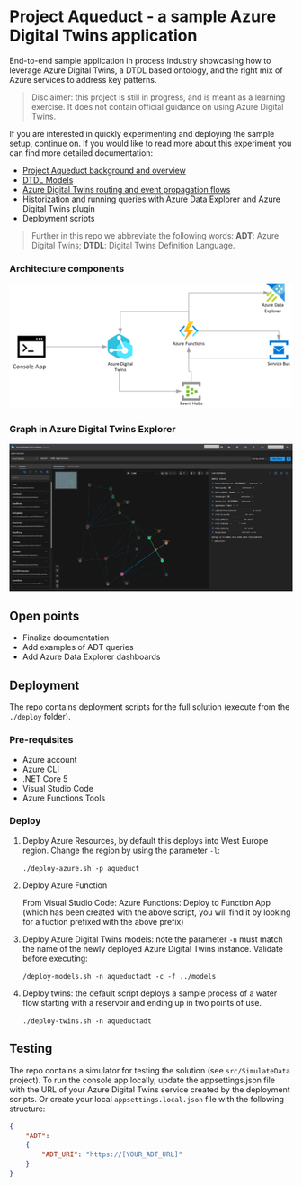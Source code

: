 # Project Aqueduct - a sample Azure Digital Twins application

End-to-end sample application in process industry showcasing how to leverage Azure Digital Twins, a DTDL based ontology, and the right mix of Azure services to address key patterns.

> Disclaimer: this project is still in progress, and is meant as a learning exercise. It does not contain official guidance on using Azure Digital Twins.

If you are interested in quickly experimenting and deploying the sample setup, continue on. If you would like to read more about this experiment you can find more detailed documentation:
- [Project Aqueduct background and overview](docs/README.md)
- [DTDL Models](docs/dtdl.md)
- [Azure Digital Twins routing and event propagation flows](docs/routing.md)
- Historization and running queries with Azure Data Explorer and Azure Digital Twins plugin
- Deployment scripts


> Further in this repo we abbreviate the following words: **ADT**: Azure Digital Twins;  **DTDL**: Digital Twins Definition Language.

### Architecture components

![Architecture - high level components](docs/images/architecture.png)

### Graph in Azure Digital Twins Explorer

![ADT explorer screenshot](docs/images/adtexplorer.png)


## Open points

- Finalize documentation
- Add examples of ADT queries
- Add Azure Data Explorer dashboards

## Deployment

The repo contains deployment scripts for the full solution (execute from the `./deploy` folder).

### Pre-requisites
- Azure account
- Azure CLI
- .NET Core 5
- Visual Studio Code
- Azure Functions Tools

### Deploy

1. Deploy Azure Resources, by default this deploys into West Europe region. Change the region by using the parameter `-l`:

    `./deploy-azure.sh -p aqueduct`

2. Deploy Azure Function

    From Visual Studio Code: Azure Functions: Deploy to Function App (which has been created with the above script, you will find it by looking for a fuction prefixed with the above prefix)

3. Deploy Azure Digital Twins models: note the parameter `-n` must match the name of the newly deployed Azure Digital Twins instance. Validate before executing:

    `/deploy-models.sh -n aqueductadt -c -f ../models`

4. Deploy twins: the default script deploys a sample process of a water flow starting with a reservoir and ending up in two points of use. 

    `./deploy-twins.sh -n aqueductadt`


## Testing

The repo contains a simulator for testing the solution (see `src/SimulateData` project).
To run the console app locally, update the appsettings.json file with the URL of your Azure Digital Twins service created by the deployment scripts. Or create your local `appsettings.local.json` file with the following structure:

```json
{
    "ADT":
    {
        "ADT_URI": "https://[YOUR_ADT_URL]"
    }
}
```

